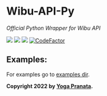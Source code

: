 # Wibu-API-Py
_Official Python Wrapper for Wibu API_

<img src='https://img.shields.io/github/repo-size/zYxDevs/wibu-api-py?style=flat-square'>  <img src='https://img.shields.io/github/license/zYxDevs/wibu-api-py?style=flat-square'>  <img src='https://img.shields.io/github/languages/top/zYxDevs/wibu-api-py?style=flat-square'>  [![CodeFactor](https://www.codefactor.io/repository/github/zYxDevs/wibu-api-py/badge)](https://www.codefactor.io/repository/github/zYxDevs/wibu-api-py)

## Examples:
For examples go to [examples dir](/examples).

**Copyright 2022 by [Yoga Pranata](https://t.me/Yoga_CIC).**
